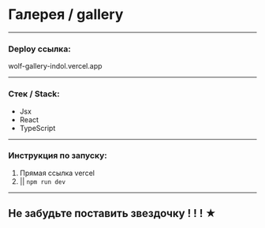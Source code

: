 
# Галерея / gallery

---

### Deploy ссылка: 

 wolf-gallery-indol.vercel.app
 
---

### Стек / Stack: 

* Jsx
* React
* TypeScript

---


### Инструкция по запуску: 

1. Прямая ссылка vercel 
2. || `npm run dev`

---

## Не забудьте поставить звездочку ! ! ! ★ 
